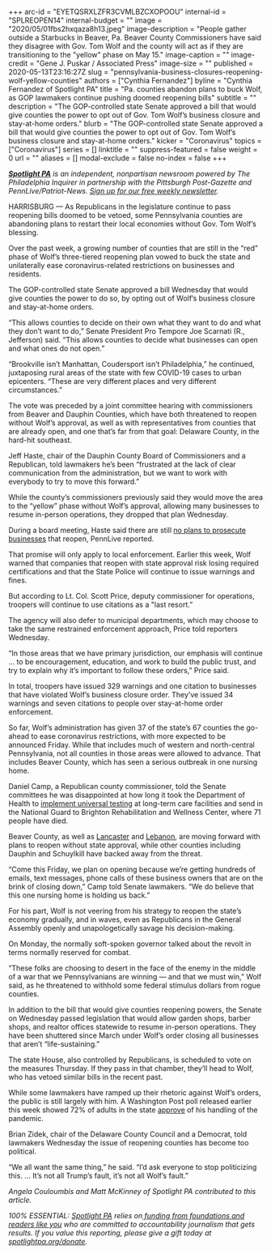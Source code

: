 +++
arc-id = "EYETQSRXLZFR3CVMLBZCXOPOOU"
internal-id = "SPLREOPEN14"
internal-budget = ""
image = "2020/05/01fbs2hxqaza8h13.jpeg"
image-description = "People gather outside a Starbucks in Beaver, Pa. Beaver County Commissioners have said they disagree with Gov. Tom Wolf and the county will act as if they are transitioning to the \"yellow\" phase on May 15."
image-caption = ""
image-credit = "Gene J. Puskar / Associated Press"
image-size = ""
published = 2020-05-13T23:16:27Z
slug = "pennsylvania-business-closures-reopening-wolf-yellow-counties"
authors = ["Cynthia Fernandez"]
byline = "Cynthia Fernandez of Spotlight PA"
title = "Pa. counties abandon plans to buck Wolf, as GOP lawmakers continue pushing doomed reopening bills"
subtitle = ""
description = "The GOP-controlled state Senate approved a bill that would give counties the power to opt out of Gov. Tom Wolf’s business closure and stay-at-home orders."
blurb = "The GOP-controlled state Senate approved a bill that would give counties the power to opt out of Gov. Tom Wolf’s business closure and stay-at-home orders."
kicker = "Coronavirus"
topics = ["Coronavirus"]
series = []
linktitle = ""
suppress-featured = false
weight = 0
url = ""
aliases = []
modal-exclude = false
no-index = false
+++

<a href="https://www.spotlightpa.org/"><i><b>Spotlight PA</b></i></a><i> is an independent, nonpartisan newsroom powered by The Philadelphia Inquirer in partnership with the Pittsburgh Post-Gazette and PennLive/Patriot-News. </i><a href="https://www.spotlightpa.org/newsletters"><i>Sign up for our free weekly newsletter</i></a><i>.</i>

HARRISBURG — As Republicans in the legislature continue to pass reopening bills doomed to be vetoed, some Pennsylvania counties are abandoning plans to restart their local economies without Gov. Tom Wolf’s blessing.

Over the past week, a growing number of counties that are still in the “red” phase of Wolf’s three-tiered reopening plan vowed to buck the state and unilaterally ease coronavirus-related restrictions on businesses and residents.

The GOP-controlled state Senate approved a bill Wednesday that would give counties the power to do so, by opting out of Wolf’s business closure and stay-at-home orders.

“This allows counties to decide on their own what they want to do and what they don’t want to do,” Senate President Pro Tempore Joe Scarnati (R., Jefferson) said. “This allows counties to decide what businesses can open and what ones do not open.”

“Brookville isn’t Manhattan, Coudersport isn’t Philadelphia,” he continued, juxtaposing rural areas of the state with few COVID-19 cases to urban epicenters. “These are very different places and very different circumstances.”

<script src="https://www.spotlightpa.org/embed.js" async></script><div data-spl-embed-version="1" data-spl-src="https://www.spotlightpa.org/embeds/donate/"></div>


The vote was preceded by a joint committee hearing with commissioners from Beaver and Dauphin Counties, which have both threatened to reopen without Wolf’s approval, as well as with representatives from counties that are already open, and one that’s far from that goal: Delaware County, in the hard-hit southeast.

Jeff Haste, chair of the Dauphin County Board of Commissioners and a Republican, told lawmakers he’s been “frustrated at the lack of clear communication from the administration, but we want to work with everybody to try to move this forward.”

While the county’s commissioners previously said they would move the area to the “yellow” phase without Wolf’s approval, allowing many businesses to resume in-person operations, they dropped that plan Wednesday.

During a board meeting, Haste said there are still <a href="https://www.pennlive.com/news/2020/05/dauphin-county-commissioners-blink-back-off-from-plan-to-jump-ahead-of-states-pandemic-reopening-schedule.html">no plans to prosecute businesses</a> that reopen, PennLive reported.

That promise will only apply to local enforcement. Earlier this week, Wolf warned that companies that reopen with state approval risk losing required certifications and that the State Police will continue to issue warnings and fines.

But according to Lt. Col. Scott Price, deputy commissioner for operations, troopers will continue to use citations as a "last resort.”

The agency will also defer to municipal departments, which may choose to take the same restrained enforcement approach, Price told reporters Wednesday.

“In those areas that we have primary jurisdiction, our emphasis will continue ... to be encouragement, education, and work to build the public trust, and try to explain why it’s important to follow these orders,” Price said.

In total, troopers have issued 329 warnings and one citation to businesses that have violated Wolf’s business closure order. They’ve issued 34 warnings and seven citations to people over stay-at-home order enforcement.

So far, Wolf’s administration has given 37 of the state’s 67 counties the go-ahead to ease coronavirus restrictions, with more expected to be announced Friday. While that includes much of western and north-central Pennsylvania, not all counties in those areas were allowed to advance. That includes Beaver County, which has seen a serious outbreak in one nursing home.

Daniel Camp, a Republican county commissioner, told the Senate committees he was disappointed at how long it took the Department of Health to <a href="https://www.spotlightpa.org/news/2020/05/pennsylvania-nursing-homes-testing-coronavirus-residents-staff/" target="_blank">implement universal testing</a> at long-term care facilities and send in the National Guard to Brighton Rehabilitation and Wellness Center, where 71 people have died.

Beaver County, as well as <a href="https://www.pennlive.com/news/2020/05/lancaster-county-commissioners-take-no-official-action-on-move-from-red-to-yellow-coronavirus-phase-majority-of-commissioners-support-it.html?utm_campaign=pennlive_sf&amp;utm_medium=social&amp;utm_source=twitter">Lancaster</a> and <a href="https://www.pennlive.com/news/2020/05/lebanon-county-commissioners-push-to-reopen-friday-defying-governors-orders.html">Lebanon</a>, are moving forward with plans to reopen without state approval, while other counties including Dauphin and Schuylkill have backed away from the threat.

<script src="https://www.spotlightpa.org/embed.js" async></script><div data-spl-embed-version="1" data-spl-src="https://www.spotlightpa.org/embeds/newsletter/"></div>

“Come this Friday, we plan on opening because we’re getting hundreds of emails, text messages, phone calls of these business owners that are on the brink of closing down,” Camp told Senate lawmakers. “We do believe that this one nursing home is holding us back.”

For his part, Wolf is not veering from his strategy to reopen the state’s economy gradually, and in waves, even as Republicans in the General Assembly openly and unapologetically savage his decision-making.

On Monday, the normally soft-spoken governor talked about the revolt in terms normally reserved for combat.

“These folks are choosing to desert in the face of the enemy in the middle of a war that we Pennsylvanians are winning — and that we must win,” Wolf said, as he threatened to withhold some federal stimulus dollars from rogue counties.

In addition to the bill that would give counties reopening powers, the Senate on Wednesday passed legislation that would allow garden shops, barber shops, and realtor offices statewide to resume in-person operations. They have been shuttered since March under Wolf’s order closing all businesses that aren’t “life-sustaining.”

The state House, also controlled by Republicans, is scheduled to vote on the measures Thursday. If they pass in that chamber, they’ll head to Wolf, who has vetoed similar bills in the recent past.

While some lawmakers have ramped up their rhetoric against Wolf’s orders, the public is still largely with him. A Washington Post poll released earlier this week showed 72% of adults in the state <a href="https://www.washingtonpost.com/politics/many-governors-win-bipartisan-support-for-handling-of-pandemic-but-some-republicans-face-blowback-over-reopening-efforts/2020/05/11/8e98500e-93d2-11ea-9f5e-56d8239bf9ad_story.html">approve</a> of his handling of the pandemic.

Brian Zidek, chair of the Delaware County Council and a Democrat, told lawmakers Wednesday the issue of reopening counties has become too political.

“We all want the same thing,” he said. “I’d ask everyone to stop politicizing this. ... It’s not all Trump’s fault, it’s not all Wolf’s fault.”

<i>Angela Couloumbis and Matt McKinney of Spotlight PA contributed to this article.</i>

<i>100% ESSENTIAL: </i><a href="https://www.spotlightpa.org/"><i>Spotlight PA</i></a><i> relies on</i><a href="https://www.spotlightpa.org/support"><i> funding from foundations and readers like you</i></a><i> who are committed to accountability journalism that gets results. If you value this reporting, please give a gift today at </i><a href="https://www.spotlightpa.org/donate"><i>spotlightpa.org/donate</i></a><i>.</i>
